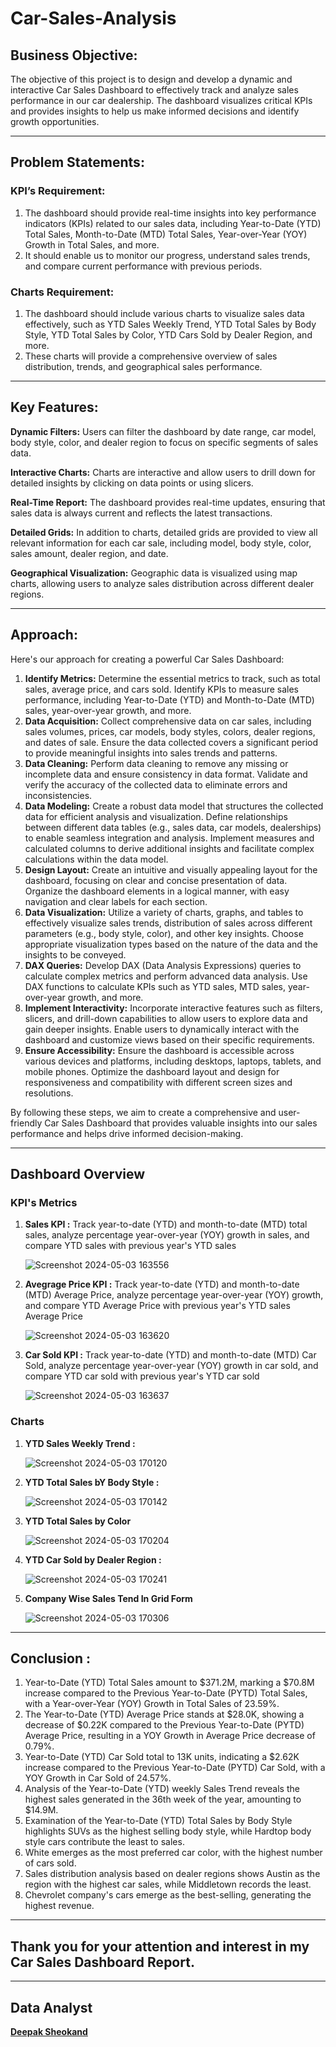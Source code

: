 # Car-Sales-Analysis

## Business Objective:
The objective of this project is to design and develop a dynamic and interactive Car Sales Dashboard to effectively track and analyze sales performance in our car dealership. The dashboard visualizes critical KPIs and provides insights to help us make informed decisions and identify growth opportunities.

---

## Problem Statements:

### KPI’s Requirement:
1) The dashboard should provide real-time insights into key performance indicators (KPIs) related to our sales data, including Year-to-Date (YTD) Total Sales, Month-to-Date (MTD) Total Sales, Year-over-Year (YOY) Growth in Total Sales, and more.
2) It should enable us to monitor our progress, understand sales trends, and compare current performance with previous periods.

### Charts Requirement:
1) The dashboard should include various charts to visualize sales data effectively, such as YTD Sales Weekly Trend, YTD Total Sales by Body Style, YTD Total Sales by Color, YTD Cars Sold by Dealer Region, and more.
2) These charts will provide a comprehensive overview of sales distribution, trends, and geographical sales performance.

---

## Key Features:

 **Dynamic Filters:** Users can filter the dashboard by date range, car model, body style, color, and dealer region to focus on specific segments of sales data.
 
 **Interactive Charts:** Charts are interactive and allow users to drill down for detailed insights by clicking on data points or using slicers.
 
 **Real-Time Report:** The dashboard provides real-time updates, ensuring that sales data is always current and reflects the latest transactions.
 
 **Detailed Grids:** In addition to charts, detailed grids are provided to view all relevant information for each car sale, including model, body style, color, sales amount, dealer region, and date.
 
 **Geographical Visualization:** Geographic data is visualized using map charts, allowing users to analyze sales distribution across different dealer regions.

 ---

 ## Approach:

Here's our approach for creating a powerful Car Sales Dashboard:

1) **Identify Metrics:**
Determine the essential metrics to track, such as total sales, average price, and cars sold.
Identify KPIs to measure sales performance, including Year-to-Date (YTD) and Month-to-Date (MTD) sales, year-over-year growth, and more.
2) **Data Acquisition:**
Collect comprehensive data on car sales, including sales volumes, prices, car models, body styles, colors, dealer regions, and dates of sale.
Ensure the data collected covers a significant period to provide meaningful insights into sales trends and patterns.
3) **Data Cleaning:**
Perform data cleaning to remove any missing or incomplete data and ensure consistency in data format.
Validate and verify the accuracy of the collected data to eliminate errors and inconsistencies.
4) **Data Modeling:**
Create a robust data model that structures the collected data for efficient analysis and visualization.
Define relationships between different data tables (e.g., sales data, car models, dealerships) to enable seamless integration and analysis.
Implement measures and calculated columns to derive additional insights and facilitate complex calculations within the data model.
5) **Design Layout:**
Create an intuitive and visually appealing layout for the dashboard, focusing on clear and concise presentation of data.
Organize the dashboard elements in a logical manner, with easy navigation and clear labels for each section.
6) **Data Visualization:**
Utilize a variety of charts, graphs, and tables to effectively visualize sales trends, distribution of sales across different parameters (e.g., body style, color), and other key insights.
Choose appropriate visualization types based on the nature of the data and the insights to be conveyed.
7) **DAX Queries:**
Develop DAX (Data Analysis Expressions) queries to calculate complex metrics and perform advanced data analysis.
Use DAX functions to calculate KPIs such as YTD sales, MTD sales, year-over-year growth, and more.
8) **Implement Interactivity:**
Incorporate interactive features such as filters, slicers, and drill-down capabilities to allow users to explore data and gain deeper insights.
Enable users to dynamically interact with the dashboard and customize views based on their specific requirements.
9) **Ensure Accessibility:**
Ensure the dashboard is accessible across various devices and platforms, including desktops, laptops, tablets, and mobile phones.
Optimize the dashboard layout and design for responsiveness and compatibility with different screen sizes and resolutions.

By following these steps, we aim to create a comprehensive and user-friendly Car Sales Dashboard that provides valuable insights into our sales performance and helps drive informed decision-making.

---

## Dashboard Overview

 ### KPI's Metrics
  
 1) **Sales KPI :** Track year-to-date (YTD) and month-to-date (MTD) total sales, analyze percentage year-over-year (YOY) growth in sales, and compare YTD sales with previous year's YTD sales
 
    ![Screenshot 2024-05-03 163556](https://github.com/Deepak-Sheokand/Car-Sales-Dashboard/assets/156662689/fd085517-d4a3-429e-acbf-c31a03f5a0d7)
 
 2) **Avegrage Price KPI :** Track year-to-date (YTD) and month-to-date (MTD) Average Price, analyze percentage year-over-year (YOY) growth, and compare YTD Average Price with previous year's YTD sales Average Price
 
    ![Screenshot 2024-05-03 163620](https://github.com/Deepak-Sheokand/Car-Sales-Dashboard/assets/156662689/2ed4c501-36e0-4c92-b3f5-8b5486bf4759)
 
 3) **Car Sold KPI :** Track year-to-date (YTD) and month-to-date (MTD) Car Sold, analyze percentage year-over-year (YOY) growth in car sold, and compare YTD car sold with previous year's YTD car sold
 
    ![Screenshot 2024-05-03 163637](https://github.com/Deepak-Sheokand/Car-Sales-Dashboard/assets/156662689/ee23d7a7-93b3-42ca-a000-2ffe4a95f732)

 ### Charts 
1) **YTD Sales Weekly Trend :**
   
    ![Screenshot 2024-05-03 170120](https://github.com/Deepak-Sheokand/Car-Sales-Dashboard/assets/156662689/ee87dddb-0381-4ab7-8bca-12c003aed1b0)

 2) **YTD Total Sales bY Body Style :**

    ![Screenshot 2024-05-03 170142](https://github.com/Deepak-Sheokand/Car-Sales-Dashboard/assets/156662689/6c408121-dff3-44d5-89cc-eb91fa7a73b2)

 3) **YTD Total Sales by Color**

    ![Screenshot 2024-05-03 170204](https://github.com/Deepak-Sheokand/Car-Sales-Dashboard/assets/156662689/a1fdacea-163e-41bc-ac5c-66d040e59baf)

 4) **YTD Car Sold by Dealer Region :**

    ![Screenshot 2024-05-03 170241](https://github.com/Deepak-Sheokand/Car-Sales-Dashboard/assets/156662689/25f2e5ba-b3c7-451d-99cf-16077f7eb277)

 5) **Company Wise Sales Tend In Grid Form**

     ![Screenshot 2024-05-03 170306](https://github.com/Deepak-Sheokand/Car-Sales-Dashboard/assets/156662689/749ba0ff-6460-4ca1-8cdf-67def76141e1)

---

## Conclusion :
1) Year-to-Date (YTD) Total Sales amount to $371.2M, marking a $70.8M increase compared to the Previous Year-to-Date (PYTD) Total Sales, with a Year-over-Year (YOY) Growth in Total Sales of 23.59%.
2) The Year-to-Date (YTD) Average Price stands at $28.0K, showing a decrease of $0.22K compared to the Previous Year-to-Date (PYTD) Average Price, resulting in a YOY Growth in Average Price decrease of 0.79%.
3) Year-to-Date (YTD) Car Sold total to 13K units, indicating a $2.62K increase compared to the Previous Year-to-Date (PYTD) Car Sold, with a YOY Growth in Car Sold of 24.57%.
4) Analysis of the Year-to-Date (YTD) weekly Sales Trend reveals the highest sales generated in the 36th week of the year, amounting to $14.9M.
5) Examination of the Year-to-Date (YTD) Total Sales by Body Style highlights SUVs as the highest selling body style, while Hardtop body style cars contribute the least to sales.
6) White emerges as the most preferred car color, with the highest number of cars sold.
7) Sales distribution analysis based on dealer regions shows Austin as the region with the highest car sales, while Middletown records the least.
8) Chevrolet company's cars emerge as the best-selling, generating the highest revenue.

---

## Thank you for your attention and interest in my Car Sales Dashboard Report.

---

## Data Analyst

[**Deepak Sheokand**](https://www.linkedin.com/in/deepak-sheokand-0a0833272/)
